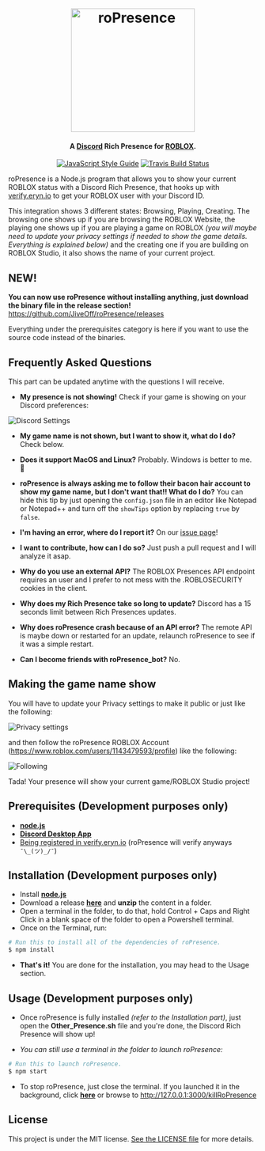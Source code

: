 
<h1 align="center">
    <img src="https://raw.githubusercontent.com/JiveOff/roPresence/master/img/roPresence.png" alt="roPresence" width="250"/>
    <br>
</h1>

<h4 align="center">A <a href="https://discordapp.com">Discord</a> Rich Presence for <a href="https://roblox.com">ROBLOX</a>.</h4>

<p align="center">
    <a href="https://standardjs.com"><img src="https://img.shields.io/badge/code_style-standard-blue.svg?style=flat-square" alt="JavaScript Style Guide"/></a>
    <a href="https://travis-ci.org/JiveOff/roPresence"><img src="https://img.shields.io/travis/JiveOff/roPresence/master.svg?style=flat-square" alt="Travis Build Status"/></a>
</p>

roPresence is a Node.js program that allows you to show your current ROBLOX status with a Discord Rich Presence, that hooks up with [verify.eryn.io](http://verify.eryn.io/) to get your ROBLOX user with your Discord ID.

This integration shows 3 different states: Browsing, Playing, Creating.
The browsing one shows up if you are browsing the ROBLOX Website, the playing one shows up if you are playing a game on ROBLOX *(you will maybe need to update your privacy settings if needed to show the game details. Everything is explained below)* and the creating one if you are building on ROBLOX Studio, it also shows the name of your current project.

## NEW!

**You can now use roPresence without installing anything, just download the binary file in the release section!**
https://github.com/JiveOff/roPresence/releases

Everything under the prerequisites category is here if you want to use the source code instead of the binaries.

## Frequently Asked Questions

This part can be updated anytime with the questions I will receive.

- **My presence is not showing!** Check if your game is showing on your Discord preferences:
<img src="https://i.jiveoff.fr/Tbl4e.png" alt="Discord Settings"/>

- **My game name is not shown, but I want to show it, what do I do?** Check below.

- **Does it support MacOS and Linux?**
Probably. Windows is better to me. :eyes:

- **roPresence is always asking me to follow their bacon hair account to show my game name, but I don't want that!! What do I do?**
You can hide this tip by just opening the ``config.json`` file in an editor like Notepad or Notepad++ and turn off the ``showTips`` option by replacing ``true`` by ``false``.

- **I'm having an error, where do I report it?**
On our [issue page](https://github.com/JiveOff/roPresence/issues)!

- **I want to contribute, how can I do so?**
Just push a pull request and I will analyze it asap.

- **Why do you use an external API?**
The ROBLOX Presences API endpoint requires an user and I prefer to not mess with the .ROBLOSECURITY cookies in the client.

- **Why does my Rich Presence take so long to update?**
Discord has a 15 seconds limit between Rich Presences updates.

- **Why does roPresence crash because of an API error?**
The remote API is maybe down or restarted for an update, relaunch roPresence to see if it was a simple restart.

- **Can I become friends with roPresence_bot?**
No.

## Making the game name show

You will have to update your Privacy settings to make it public or just like the following:

<img src="https://raw.githubusercontent.com/JiveOff/roPresence/master/img/Privacy.png" alt="Privacy settings"/>

and then follow the roPresence ROBLOX Account (https://www.roblox.com/users/1143479593/profile) like the following:

<img src="https://raw.githubusercontent.com/JiveOff/roPresence/master/img/Following.png" alt="Following"/>

Tada! Your presence will show your current game/ROBLOX Studio project!

## Prerequisites (Development purposes only)

- [**node.js**](https://nodejs.org/en/download/current/)
- [**Discord Desktop App**](https://discordapp.com/download)
- [Being registered in verify.eryn.io](http://verify.eryn.io/) (roPresence will verify anyways ``¯\_(ツ)_/¯``)

## Installation (Development purposes only)

- Install [**node.js**](https://nodejs.org/en/download/current/)
- Download a release [**here**](https://github.com/JiveOff/roPresence/releases) and **unzip** the content in a folder.
- Open a terminal in the folder, to do that, hold Control + Caps and Right Click in a blank space of the folder to open a Powershell terminal. 
- Once on the Terminal, run:
```bash
# Run this to install all of the dependencies of roPresence.
$ npm install
```
- **That's it!** You are done for the installation, you may head to the Usage section.

## Usage (Development purposes only)

- Once roPresence is fully installed *(refer to the Installation part)*, just open the **Other_Presence.sh** file and you're done, the Discord Rich Presence will show up! 

- *You can still use a terminal in the folder to launch roPresence:*
```bash
# Run this to launch roPresence.
$ npm start
```

- To stop roPresence, just close the terminal. If you launched it in the background, click [**here**](http://127.0.0.1:3000/killRoPresence) or browse to http://127.0.0.1:3000/killRoPresence

## License

This project is under the MIT license. [See the LICENSE file](https://github.com/JiveOff/roPresence/blob/master/LICENSE) for more details.
